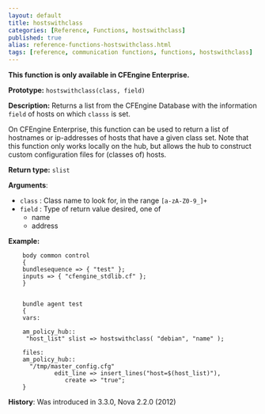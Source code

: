 ```yaml
---
layout: default
title: hostswithclass
categories: [Reference, Functions, hostswithclass]
published: true
alias: reference-functions-hostswithclass.html
tags: [reference, communication functions, functions, hostswithclass]
---
```


**This function is only available in CFEngine Enterprise.**

**Prototype:** `hostswithclass(class, field)`

**Description:** Returns a list from the CFEngine Database with the information `field` of hosts on which `classs` is set.

On CFEngine Enterprise, this function can be used to return a list of 
hostnames or ip-addresses of hosts that have a given class set. Note that this 
function only works locally on the hub, but allows the hub to construct custom 
configuration files for (classes of) hosts.

**Return type:** `slist`

**Arguments**:

* `class` : Class name to look for, in the range `[a-zA-Z0-9_]+`
* `field` : Type of return value desired, one of
    * name
    * address   

**Example:**

```cf3
    body common control
    {
    bundlesequence => { "test" };
    inputs => { "cfengine_stdlib.cf" };
    }


    bundle agent test
    {
    vars:

    am_policy_hub::
     "host_list" slist => hostswithclass( "debian", "name" );

    files:
    am_policy_hub::
      "/tmp/master_config.cfg"
             edit_line => insert_lines("host=$(host_list)"),
                create => "true";
    }
```

**History**: Was introduced in 3.3.0, Nova 2.2.0 (2012)
